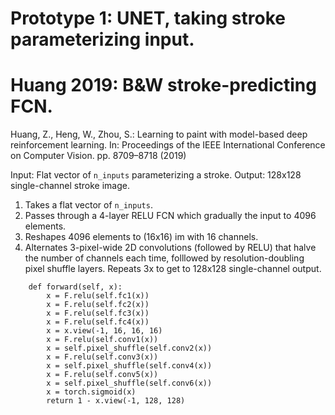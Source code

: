 # Prototype 1: UNET, taking stroke parameterizing input.

# Huang 2019:  B&W stroke-predicting FCN.

Huang, Z., Heng, W., Zhou, S.: Learning to paint with model-based deep
reinforcement learning. In: Proceedings of the IEEE International Conference on
Computer Vision. pp. 8709–8718 (2019)

Input: Flat vector of `n_inputs` parameterizing a stroke.
Output: 128x128 single-channel stroke image.

1) Takes a flat vector of `n_inputs`.
2) Passes through a 4-layer RELU FCN which gradually the input to 4096 elements. 
3) Reshapes 4096 elements to (16x16) im with 16 channels.
4) Alternates 3-pixel-wide 2D convolutions (followed by RELU) that halve the
   number of channels each time, folllowed by resolution-doubling pixel shuffle
   layers. Repeats 3x to get to 128x128 single-channel output.

```
    def forward(self, x):
        x = F.relu(self.fc1(x))
        x = F.relu(self.fc2(x))
        x = F.relu(self.fc3(x))
        x = F.relu(self.fc4(x))
        x = x.view(-1, 16, 16, 16)
        x = F.relu(self.conv1(x))
        x = self.pixel_shuffle(self.conv2(x))
        x = F.relu(self.conv3(x))
        x = self.pixel_shuffle(self.conv4(x))
        x = F.relu(self.conv5(x))
        x = self.pixel_shuffle(self.conv6(x))
        x = torch.sigmoid(x)
        return 1 - x.view(-1, 128, 128)
```